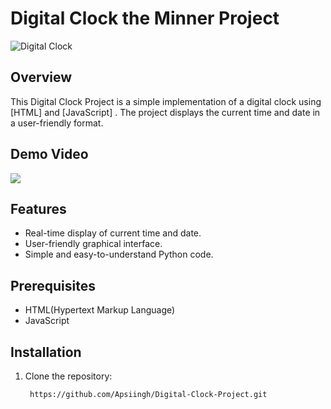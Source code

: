 # Digital Clock  the Minner Project

![Digital Clock](img.png)

## Overview

This Digital Clock Project is a simple implementation of a digital clock using [HTML] and [JavaScript] . The project displays the current time and date in a user-friendly format.

## Demo Video

<p align="left">
  <a href="https://drive.google.com/file/d/1EBqwYXtdBHFuHmXVTuv_4TtNU-C3hb6x/view?usp=sharing">
    <img src="https://img.icons8.com/ios-filled/50/FFFFFF/clock--v3.png"/>
  </a>
</p>

## Features

- Real-time display of current time and date.
- User-friendly graphical interface.
- Simple and easy-to-understand Python code.

## Prerequisites

- HTML(Hypertext Markup Language)
- JavaScript

## Installation

1. Clone the repository:

   ```bash
    https://github.com/Apsiingh/Digital-Clock-Project.git
